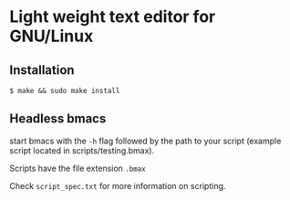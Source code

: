 # Light weight text editor for GNU/Linux

## Installation

`$ make && sudo make install`

## Headless bmacs
start bmacs with the `-h` flag followed by the path to your script (example script located in scripts/testing.bmax).

Scripts have the file extension `.bmax`

Check `script_spec.txt` for more information on scripting.